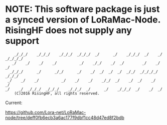 # NOTE: This software package is just a synced version of LoRaMac-Node. RisingHF does not supply any support

```
    _/_/_/    _/_/_/    _/_/_/  _/_/_/  _/      _/    _/_/_/  _/    _/  _/_/_/_/
   _/    _/    _/    _/          _/    _/_/    _/  _/        _/    _/  _/
  _/_/_/      _/      _/_/      _/    _/  _/  _/  _/  _/_/  _/_/_/_/  _/_/_/
 _/    _/    _/          _/    _/    _/    _/_/  _/    _/  _/    _/  _/
_/    _/  _/_/_/  _/_/_/    _/_/_/  _/      _/    _/_/_/  _/    _/  _/
    (C)2016 RisingHF, all rights reserved.
```

Current:

https://github.com/Lora-net/LoRaMac-node/tree/deff0fb6ecb3a6ac177f9dbf1cc48d47ed8f2bdb
